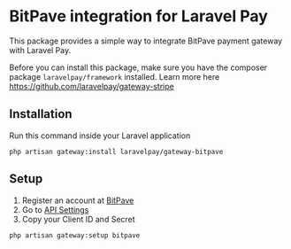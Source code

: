 # BitPave integration for Laravel Pay
This package provides a simple way to integrate BitPave payment gateway with Laravel Pay.

Before you can install this package, make sure you have the composer package `laravelpay/framework` installed. Learn more here https://github.com/laravelpay/gateway-stripe

## Installation
Run this command inside your Laravel application

```
php artisan gateway:install laravelpay/gateway-bitpave
```

## Setup
1. Register an account at [BitPave](https://bitpave.com)
2. Go to [API Settings](https://bitpave.com/developer/api)
3. Copy your Client ID and Secret

```
php artisan gateway:setup bitpave
```
